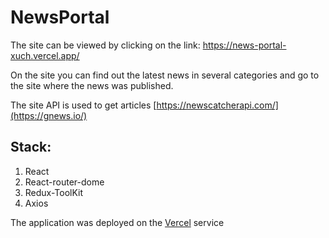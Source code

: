 # NewsPortal
The site can be viewed by clicking on the link: https://news-portal-xuch.vercel.app/

On the site you can find out the latest news in several categories and go to the site where the news was published.

The site API is used to get articles [https://newscatcherapi.com/](https://gnews.io/)



## Stack:
1. React
2. React-router-dome
3. Redux-ToolKit
4. Axios

The application was deployed on the [Vercel](https://vercel.com/) service
